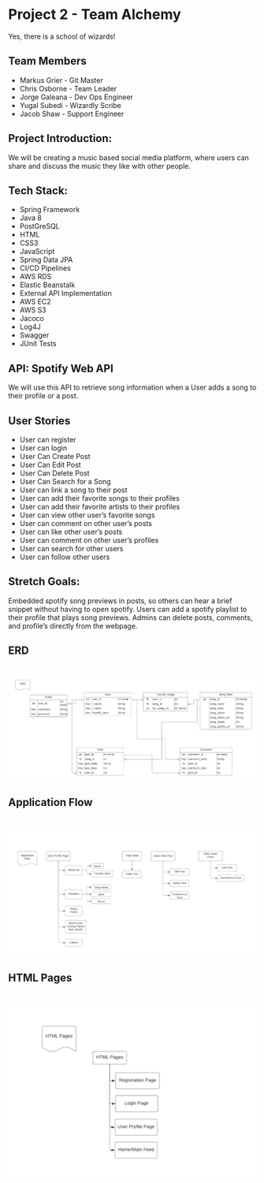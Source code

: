 # Project 2 - Team Alchemy
 Yes, there is a school of wizards!

## Team Members
- Markus Grier - Git Master
- Chris Osborne - Team Leader
- Jorge Galeana - Dev Ops Engineer
- Yugal Subedi - Wizardly Scribe
- Jacob Shaw - Support Engineer


## Project Introduction:
We will be creating a music based social media platform, where users can share and discuss the music they like with other people. 


## Tech Stack:
- Spring Framework
- Java 8
- PostGreSQL
- HTML
- CSS3
- JavaScript
- Spring Data JPA
- CI/CD Pipelines
- AWS RDS
- Elastic Beanstalk
- External API Implementation
- AWS EC2
- AWS S3
- Jacoco
- Log4J
- Swagger
- JUnit Tests


## API: Spotify Web API
We will use this API to retrieve song information when a User adds a song to their profile or a post.




## User Stories
- User can register
- User can login
- User Can Create Post
- User Can Edit Post
- User Can Delete Post
- User Can Search for a Song
- User can link a song to their post
- User can add their favorite songs to their profiles
- User can add their favorite artists to their profiles
- User can view other user’s favorite songs
- User can comment on other user’s posts
- User can like other user’s posts
- User can comment on other user’s profiles
- User can search for other users
- User can follow other users


## Stretch Goals:
Embedded spotify song previews in posts, so others can hear a brief snippet without having to open spotify.
Users can add a spotify playlist to their profile that plays song previews. 
Admins can delete posts, comments, and profile’s directly from the webpage. 

## ERD
<br>
<img src="./imgs/image3.png" style="background-color: #000000;">
<br>

## Application Flow
<br>
<img src="./imgs/image1.png" style="background-color: #000000;">
<br>

## HTML Pages
<br>
<img src="./imgs/image2.png" style="background-color: #000000;">
<br>
